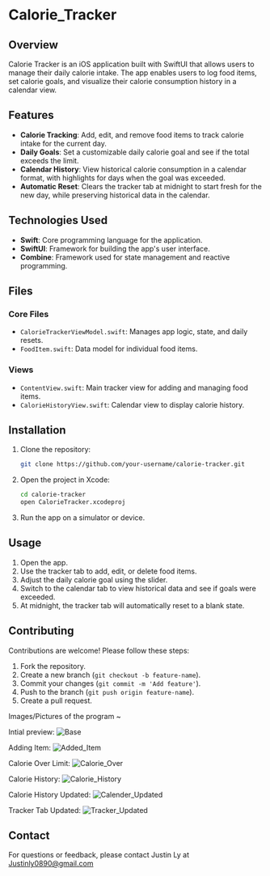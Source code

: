 # Calorie_Tracker

## Overview
Calorie Tracker is an iOS application built with SwiftUI that allows users to manage their daily calorie intake. The app enables users to log food items, set calorie goals, and visualize their calorie consumption history in a calendar view.

## Features
- **Calorie Tracking**: Add, edit, and remove food items to track calorie intake for the current day.
- **Daily Goals**: Set a customizable daily calorie goal and see if the total exceeds the limit.
- **Calendar History**: View historical calorie consumption in a calendar format, with highlights for days when the goal was exceeded.
- **Automatic Reset**: Clears the tracker tab at midnight to start fresh for the new day, while preserving historical data in the calendar.

## Technologies Used
- **Swift**: Core programming language for the application.
- **SwiftUI**: Framework for building the app's user interface.
- **Combine**: Framework used for state management and reactive programming.

## Files
### Core Files
- `CalorieTrackerViewModel.swift`: Manages app logic, state, and daily resets.
- `FoodItem.swift`: Data model for individual food items.

### Views
- `ContentView.swift`: Main tracker view for adding and managing food items.
- `CalorieHistoryView.swift`: Calendar view to display calorie history.

## Installation
1. Clone the repository:
   ```bash
   git clone https://github.com/your-username/calorie-tracker.git
   ```
2. Open the project in Xcode:
   ```bash
   cd calorie-tracker
   open CalorieTracker.xcodeproj
   ```
3. Run the app on a simulator or device.

## Usage
1. Open the app.
2. Use the tracker tab to add, edit, or delete food items.
3. Adjust the daily calorie goal using the slider.
4. Switch to the calendar tab to view historical data and see if goals were exceeded.
5. At midnight, the tracker tab will automatically reset to a blank state.

## Contributing
Contributions are welcome! Please follow these steps:
1. Fork the repository.
2. Create a new branch (`git checkout -b feature-name`).
3. Commit your changes (`git commit -m 'Add feature'`).
4. Push to the branch (`git push origin feature-name`).
5. Create a pull request.

Images/Pictures of the program ~

Intial preview:
![Base](https://github.com/user-attachments/assets/3e7a4880-349f-4e42-8aca-45f0ad7ebc02)

Adding Item:
![Added_Item](https://github.com/user-attachments/assets/b96b960d-2506-498e-bc2b-1ef19f6f52e0)

Calorie Over Limit:
![Calorie_Over](https://github.com/user-attachments/assets/9115fe63-0a71-4dda-af3e-49d59a464660)

Calorie History:
![Calorie_History](https://github.com/user-attachments/assets/27a6cad9-9329-4b79-ab61-c59b5edd7523)

Calorie History Updated:
![Calender_Updated](https://github.com/user-attachments/assets/543d8c55-43a2-4202-8902-b09596bbac04)

Tracker Tab Updated:
![Tracker_Updated](https://github.com/user-attachments/assets/9415c7ae-306f-4965-b469-09d28338078f)

## Contact
For questions or feedback, please contact Justin Ly at Justinly0890@gmail.com


